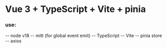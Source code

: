 # Vue 3 + TypeScript + Vite + pinia


### use:
-- node v18
-- mitt (for global event emit) 
-- TypeScript
-- Vite
-- pinia store
-- axios
